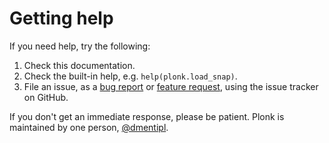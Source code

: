 # Getting help

If you need help, try the following:

1. Check this documentation.
2. Check the built-in help, e.g. `help(plonk.load_snap)`.
3. File an issue, as a
   [bug report](https://github.com/dmentipl/plonk/issues/new?assignees=&labels=&template=bug_report.md&title=)
   or [feature request](https://github.com/dmentipl/plonk/issues/new?assignees=&labels=&template=feature_request.md&title=),
   using the issue tracker on GitHub.

If you don't get an immediate response, please be patient. Plonk is maintained
by one person, [@dmentipl](https://github.com/dmentipl).
